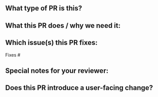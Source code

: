 <!-- 
Thank you for contributing to OME! Please read the contributing guidelines:
https://github.com/sgl-project/ome/blob/main/CONTRIBUTING.md
-->

## What type of PR is this?

<!-- 
Add one of the following:
/kind bug
/kind cleanup
/kind documentation
/kind feature
/kind design
-->

## What this PR does / why we need it:

<!-- 
Please include a summary of the changes and which issue is fixed. 
Include relevant motivation and context.
-->

## Which issue(s) this PR fixes:

<!-- 
Automatically closes linked issue when PR is merged.
Usage: Fixes #<issue number>, or Fixes (paste link of issue).
-->
Fixes #

## Special notes for your reviewer:

<!-- 
Any specific areas you'd like reviewed? Any concerns?
-->

## Does this PR introduce a user-facing change?

<!--
If no, just write "NONE" in the release-note block below.
If yes, a release note is required:
Enter your extended release note in the block below. If the PR requires additional action from users switching to the new release, include the string "action required".
-->

```release-note

```